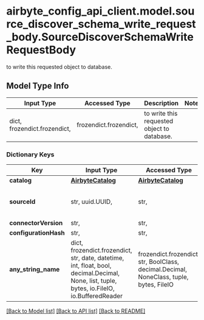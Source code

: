 # airbyte_config_api_client.model.source_discover_schema_write_request_body.SourceDiscoverSchemaWriteRequestBody

to write this requested object to database.

## Model Type Info
Input Type | Accessed Type | Description | Notes
------------ | ------------- | ------------- | -------------
dict, frozendict.frozendict,  | frozendict.frozendict,  | to write this requested object to database. | 

### Dictionary Keys
Key | Input Type | Accessed Type | Description | Notes
------------ | ------------- | ------------- | ------------- | -------------
**catalog** | [**AirbyteCatalog**](AirbyteCatalog.md) | [**AirbyteCatalog**](AirbyteCatalog.md) |  | 
**sourceId** | str, uuid.UUID,  | str,  |  | [optional] value must be a uuid
**connectorVersion** | str,  | str,  |  | [optional] 
**configurationHash** | str,  | str,  |  | [optional] 
**any_string_name** | dict, frozendict.frozendict, str, date, datetime, int, float, bool, decimal.Decimal, None, list, tuple, bytes, io.FileIO, io.BufferedReader | frozendict.frozendict, str, BoolClass, decimal.Decimal, NoneClass, tuple, bytes, FileIO | any string name can be used but the value must be the correct type | [optional]

[[Back to Model list]](../../README.md#documentation-for-models) [[Back to API list]](../../README.md#documentation-for-api-endpoints) [[Back to README]](../../README.md)

